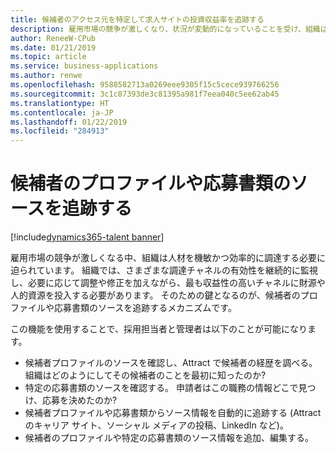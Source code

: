 ```yaml
---
title: 候補者のアクセス元を特定して求人サイトの投資収益率を追跡する
description: 雇用市場の競争が激しくなり、状況が変動的になっていることを受け、組織はソーシング戦略について機敏に対応する必要に迫られています。
author: ReneeW-CPub
ms.date: 01/21/2019
ms.topic: article
ms.service: business-applications
ms.author: renwe
ms.openlocfilehash: 9588582713a0269eee9305f15c5cece939766256
ms.sourcegitcommit: 3c1c87393de3c81395a981f7eea040c5ee62ab45
ms.translationtype: HT
ms.contentlocale: ja-JP
ms.lasthandoff: 01/22/2019
ms.locfileid: "284913"
---
```

#  <a name="track-the-source-of-candidate-profiles-and-applications"></a>候補者のプロファイルや応募書類のソースを追跡する 
[!include[dynamics365-talent banner](../../includes/dynamics365-talent.md)]

雇用市場の競争が激しくなる中、組織は人材を機敏かつ効率的に調達する必要に迫られています。 組織では、さまざまな調達チャネルの有効性を継続的に監視し、必要に応じて調整や修正を加えながら、最も収益性の高いチャネルに財源や人的資源を投入する必要があります。 そのための鍵となるのが、候補者のプロファイルや応募書類のソースを追跡するメカニズムです。

この機能を使用することで、採用担当者と管理者は以下のことが可能になります。 

-   候補者プロファイルのソースを確認し、Attract で候補者の経歴を調べる。 組織はどのようにしてその候補者のことを最初に知ったのか?
-   特定の応募書類のソースを確認する。 申請者はこの職務の情報どこで見つけ、応募を決めたのか?
-   候補者プロファイルや応募書類からソース情報を自動的に追跡する (Attract のキャリア サイト、ソーシャル メディアの投稿、LinkedIn など)。 
-   候補者のプロファイルや特定の応募書類のソース情報を追加、編集する。
